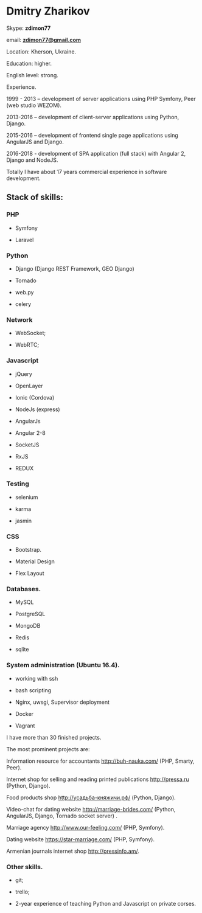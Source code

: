 # Dmitry Zharikov

Skype: **zdimon77**

email: **zdimon77@gmail.com**

Location:  Kherson, Ukraine.

Education: higher.

English level: strong.

Experience.


1999 - 2013 – development of server applications using PHP Symfony, Peer (web studio WEZOM). 

2013-2016 – development of client-server applications using Python, Django. 

2015-2016 – development of frontend single page applications using AngularJS and Django. 

2016-2018 - development of SPA application (full stack) with Angular 2,  Django and NodeJS.
 
Totally I have about 17 years commercial experience in software development. 


## Stack of skills:

### PHP

- Symfony

- Laravel


### Python

- Django (Django REST Framework, GEO Django)
 
- Tornado

- web.py

- celery
 

### Network

- WebSocket;

- WebRTC; 


### Javascript

- jQuery

- OpenLayer

- Ionic (Cordova)

- NodeJs (express)

- AngularJs

- Angular 2-8

- SocketJS

- RxJS

- REDUX

### Testing

- selenium

- karma

- jasmin



### CSS

- Bootstrap.

- Material Design

- Flex Layout

### Databases.

- MySQL

- PostgreSQL

- MongoDB

- Redis

- sqlite


### System administration (Ubuntu 16.4).

- working with ssh

- bash scripting

- Nginx, uwsgi, Supervisor deployment
 
- Docker

- Vagrant


I have more than 30 finished projects.

The most prominent projects are:

Information resource for accountants http://buh-nauka.com/ (PHP, Smarty, Peer). 

Internet shop for selling and reading printed publications http://pressa.ru (Python, Django). 

Food products shop http://усадьба-княжичи.рф/ (Python, Django). 

Video-chat for dating website http://marriage-brides.com/ (Python, AngularJS, Django, Tornado socket server) . 

Marriage agency http://www.our-feeling.com/ (PHP, Symfony). 

Dating website https://star-marriage.com/ (PHP, Symfony). 

Armenian journals internet shop http://pressinfo.am/.
 
### Other skills.

- git;

- trello;

- 2-year experience of teaching Python and Javascript on private corses.



